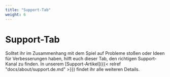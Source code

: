 ```yaml
---
title: "Support-Tab"
weight: 6
---
```


# Support-Tab

Solltet ihr im Zusammenhang mit dem Spiel auf Probleme stoßen oder Ideen für Verbesserungen haben, hilft euch dieser Tab, den richtigen Support-Kanal zu finden. In unserem [Support-Artikel]({{< relref "docs/about/support.de.md" >}}) findet ihr alle weiteren Details.

